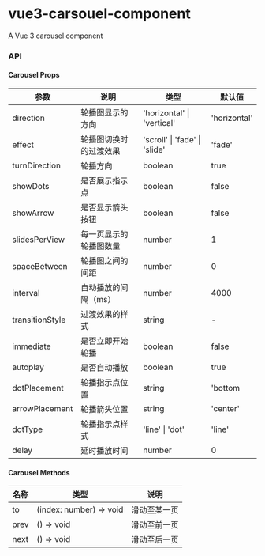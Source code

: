 # vue3-carsouel-component

A Vue 3 carousel component

### API

#### Carousel Props

| 参数            | 说明                   | 类型                          | 默认值       |
| --------------- | ---------------------- | ----------------------------- | ------------ |
| direction       | 轮播图显示的方向       | 'horizontal' \| 'vertical'    | 'horizontal' |
| effect          | 轮播图切换时的过渡效果 | 'scroll' \| 'fade' \| 'slide' | 'fade'       |
| turnDirection   | 轮播方向               | boolean                       | true         |
| showDots        | 是否展示指示点         | boolean                       | false        |
| showArrow       | 是否显示箭头按钮       | boolean                       | false        |
| slidesPerView   | 每一页显示的轮播图数量 | number                        | 1            |
| spaceBetween    | 轮播图之间的间距       | number                        | 0            |
| interval        | 自动播放的间隔（ms）   | number                        | 4000         |
| transitionStyle | 过渡效果的样式         | string                        | -            |
| immediate       | 是否立即开始轮播       | boolean                       | false        |
| autoplay        | 是否自动播放           | boolean                       | true         |
| dotPlacement    | 轮播指示点位置         | string                        | 'bottom      |
| arrowPlacement  | 轮播箭头位置           | string                        | 'center'     |
| dotType         | 轮播指示点样式         | 'line' \| 'dot'               | 'line'       |
| delay           | 延时播放时间           | number                        | 0            |

#### Carousel Methods

| 名称 | 类型                    | 说明         |
| ---- | ----------------------- | ------------ |
| to   | (index: number) => void | 滑动至某一页 |
| prev | () => void              | 滑动至前一页 |
| next | () => void              | 滑动至后一页 |
